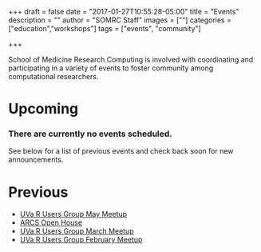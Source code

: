 +++
draft = false
date = "2017-01-27T10:55:28-05:00"
title = "Events"
description = ""
author = "SOMRC Staff"
images = [""]
categories = ["education","workshops"]
tags = ["events", "community"]

+++

<p class=lead>School of Medicine Research Computing is involved with coordinating and participating in a variety of events to foster community among computational researchers.</p>

# Upcoming 
<div class="alert alert-success" role="alert" style="">
  <h3>There are currently no events scheduled.</h3>
  <p class="lead">See below for a list of previous events and check back soon for new announcements.</p>
</div>

# Previous

- [UVa R Users Group May Meetup](https://www.meetup.com/UVa-R-Users-Group/events/239691982/)
- [ARCS Open House](https://vpit.virginia.edu/arcs-open-house)
- [UVa R Users Group March Meetup](https://www.meetup.com/UVa-R-Users-Group/events/238302940/)
- [UVa R Users Group February Meetup](https://www.meetup.com/UVa-R-Users-Group/events/237428593/)